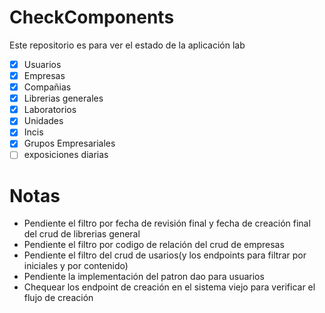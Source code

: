 # CheckComponents

Este repositorio es para ver el estado de la aplicación lab
- [X] Usuarios
- [x] Empresas
- [x] Compañias
- [x] Librerias generales
- [x] Laboratorios
- [X] Unidades
- [X] Incis
- [X] Grupos Empresariales
- [ ] exposiciones diarias

# Notas
- Pendiente el filtro por fecha de revisión final y fecha de creación final del crud de librerias general
- Pendiente el filtro por codigo de relación del crud de empresas
- Pendiente el filtro del crud de usarios(y los endpoints para filtrar por iniciales y por contenido)
- Pendiente la implementación del patron dao para usuarios
- Chequear los endpoint de creación en el sistema viejo para verificar el flujo de creación 
